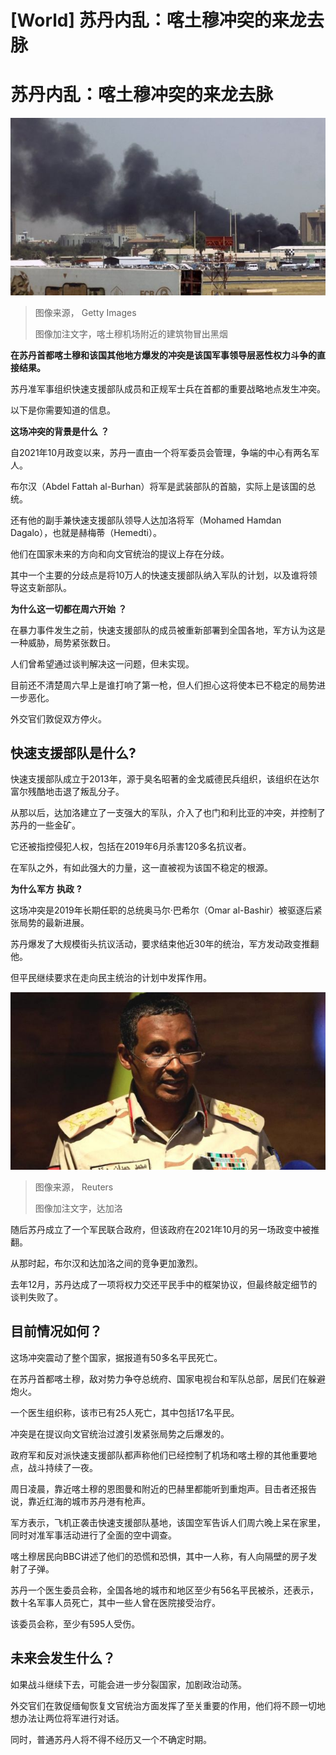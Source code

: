 # [World] 苏丹内乱：喀土穆冲突的来龙去脉

#  苏丹内乱：喀土穆冲突的来龙去脉


![喀土穆机场附近的建筑物冒出黑烟](_129375657_gettyimages-1251838720.jpg)

> 图像来源，  Getty Images
>
> 图像加注文字，喀土穆机场附近的建筑物冒出黑烟

**在苏丹首都喀土穆和该国其他地方爆发的冲突是该国军事领导层恶性权力斗争的直接结果。**

苏丹准军事组织快速支援部队成员和正规军士兵在首都的重要战略地点发生冲突。

以下是你需要知道的信息。

**这场冲突的背景是什么** **？**

自2021年10月政变以来，苏丹一直由一个将军委员会管理，争端的中心有两名军人。

布尔汉（Abdel Fattah al-Burhan）将军是武装部队的首脑，实际上是该国的总统。

还有他的副手兼快速支援部队领导人达加洛将军（Mohamed Hamdan Dagalo），也就是赫梅蒂（Hemedti）。

他们在国家未来的方向和向文官统治的提议上存在分歧。

其中一个主要的分歧点是将10万人的快速支援部队纳入军队的计划，以及谁将领导这支新部队。

**为什么这一切都在周六开始** **？**

在暴力事件发生之前，快速支援部队的成员被重新部署到全国各地，军方认为这是一种威胁，局势紧张数日。

人们曾希望通过谈判解决这一问题，但未实现。

目前还不清楚周六早上是谁打响了第一枪，但人们担心这将使本已不稳定的局势进一步恶化。

外交官们敦促双方停火。

##  快速支援部队是什么?

快速支援部队成立于2013年，源于臭名昭著的金戈威德民兵组织，该组织在达尔富尔残酷地击退了叛乱分子。

从那以后，达加洛建立了一支强大的军队，介入了也门和利比亚的冲突，并控制了苏丹的一些金矿。

它还被指控侵犯人权，包括在2019年6月杀害120多名抗议者。

在军队之外，有如此强大的力量，这一直被视为该国不稳定的根源。

**为什么军方** **执政** **?**

这场冲突是2019年长期任职的总统奥马尔·巴希尔（Omar al-Bashir）被驱逐后紧张局势的最新进展。

苏丹爆发了大规模街头抗议活动，要求结束他近30年的统治，军方发动政变推翻他。

但平民继续要求在走向民主统治的计划中发挥作用。

![达加洛](_129371206_239b828587d5bb938cca33d701bc2d4abca5108b0_230_5500_30921000x563.jpg)

> 图像来源，  Reuters
>
> 图像加注文字，达加洛

随后苏丹成立了一个军民联合政府，但该政府在2021年10月的另一场政变中被推翻。

从那时起，布尔汉和达加洛之间的竞争更加激烈。

去年12月，苏丹达成了一项将权力交还平民手中的框架协议，但最终敲定细节的谈判失败了。

##  目前情况如何？

这场冲突震动了整个国家，据报道有50多名平民死亡。

在苏丹首都喀土穆，敌对势力争夺总统府、国家电视台和军队总部，居民们在躲避炮火。

一个医生组织称，该市已有25人死亡，其中包括17名平民。

冲突是在提议向文官统治过渡引发紧张局势之后爆发的。

政府军和反对派快速支援部队都声称他们已经控制了机场和喀土穆的其他重要地点，战斗持续了一夜。

周日凌晨，靠近喀土穆的恩图曼和附近的巴赫里都能听到重炮声。目击者还报告说，靠近红海的城市苏丹港有枪声。

军方表示，飞机正袭击快速支援部队基地，该国空军告诉人们周六晚上呆在家里，同时对准军事活动进行了全面的空中调查。

喀土穆居民向BBC讲述了他们的恐慌和恐惧，其中一人称，有人向隔壁的房子发射了子弹。

苏丹一个医生委员会称，全国各地的城市和地区至少有56名平民被杀，还表示，数十名军事人员死亡，其中一些人曾在医院接受治疗。

该委员会称，至少有595人受伤。

##  未来会发生什么？

如果战斗继续下去，可能会进一步分裂国家，加剧政治动荡。

外交官们在敦促缅甸恢复文官统治方面发挥了至关重要的作用，他们将不顾一切地想办法让两位将军进行对话。

同时，普通苏丹人将不得不经历又一个不确定时期。


